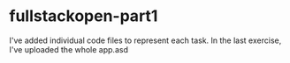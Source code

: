 # fullstackopen-part1

I've added individual code files to represent each task. In the last exercise, I've uploaded the whole app.asd